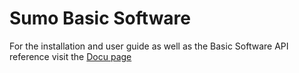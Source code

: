 # Sumo Basic Software

For the installation and user guide as well as the Basic Software API reference visit the [Docu page](http://sumo-bsw.readthedocs.io)

